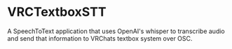 # VRCTextboxSTT
A SpeechToText application that uses OpenAI's whisper to transcribe audio and send that information to VRChats textbox system over OSC.
